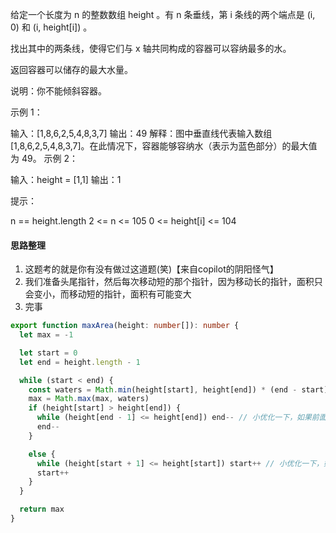 给定一个长度为 n 的整数数组 height 。有 n 条垂线，第 i 条线的两个端点是 (i, 0) 和 (i, height[i]) 。

找出其中的两条线，使得它们与 x 轴共同构成的容器可以容纳最多的水。

返回容器可以储存的最大水量。

说明：你不能倾斜容器。

示例 1：

输入：[1,8,6,2,5,4,8,3,7]
输出：49 
解释：图中垂直线代表输入数组 [1,8,6,2,5,4,8,3,7]。在此情况下，容器能够容纳水（表示为蓝色部分）的最大值为 49。
示例 2：

输入：height = [1,1]
输出：1

提示：

n == height.length
2 <= n <= 105
0 <= height[i] <= 104


#### 思路整理
1. 这题考的就是你有没有做过这道题(笑)【来自copilot的阴阳怪气】
2. 我们准备头尾指针，然后每次移动短的那个指针，因为移动长的指针，面积只会变小，而移动短的指针，面积有可能变大
3. 完事

```ts
export function maxArea(height: number[]): number {
  let max = -1

  let start = 0
  let end = height.length - 1

  while (start < end) {
    const waters = Math.min(height[start], height[end]) * (end - start)
    max = Math.max(max, waters)
    if (height[start] > height[end]) {
      while (height[end - 1] <= height[end]) end-- // 小优化一下，如果前面的比后面的小，那么前面的就不用再比较了
      end--
    }

    else {
      while (height[start + 1] <= height[start]) start++ // 小优化一下，如果前面的比后面的小，那么前面的就不用再比较了
      start++
    }
  }

  return max
}
```

